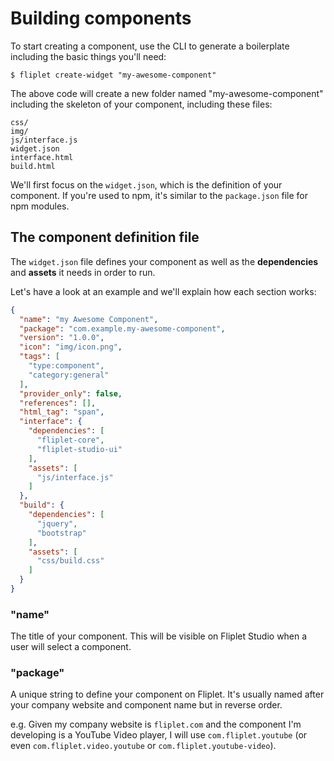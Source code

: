 # Building components

To start creating a component, use the CLI to generate a boilerplate including the basic things you'll need:

```
$ fliplet create-widget "my-awesome-component"
```

The above code will create a new folder named "my-awesome-component" including the skeleton of your component, including these files:

```
css/
img/
js/interface.js
widget.json
interface.html
build.html
```

We'll first focus on the `widget.json`, which is the definition of your component. If you're used to npm, it's similar to the `package.json` file for npm modules.

## The component definition file

The `widget.json` file defines your component as well as the **dependencies** and **assets** it needs in order to run.

Let's have a look at an example and we'll explain how each section works:

```json
{
  "name": "my Awesome Component",
  "package": "com.example.my-awesome-component",
  "version": "1.0.0",
  "icon": "img/icon.png",
  "tags": [
    "type:component",
    "category:general"
  ],
  "provider_only": false,
  "references": [],
  "html_tag": "span",
  "interface": {
    "dependencies": [
      "fliplet-core",
      "fliplet-studio-ui"
    ],
    "assets": [
      "js/interface.js"
    ]
  },
  "build": {
    "dependencies": [
      "jquery",
      "bootstrap"
    ],
    "assets": [
      "css/build.css"
    ]
  }
}
```

### "name"

The title of your component. This will be visible on Fliplet Studio when a user will select a component.

### "package"

A unique string to define your component on Fliplet. It's usually named after your company website and component name but in reverse order.

e.g. Given my company website is `fliplet.com` and the component I'm developing is a YouTube Video player, I will use `com.fliplet.youtube` (or even `com.fliplet.video.youtube` or `com.fliplet.youtube-video`).

